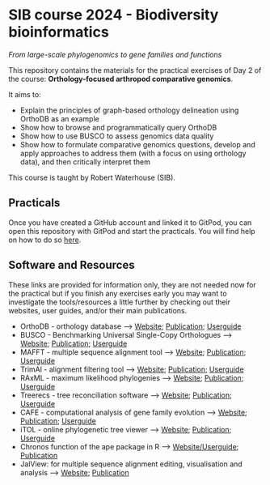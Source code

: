 # SIB course 2024 - Biodiversity bioinformatics

_From large-scale phylogenomics to gene families and functions_

This repository contains the materials for the practical exercises of Day 2 of the course: **Orthology-focused arthropod comparative genomics**.

It aims to:
- Explain the principles of graph-based orthology delineation using OrthoDB as an example
- Show how to browse and programmatically query OrthoDB
- Show how to use BUSCO to assess genomics data quality
- Show how to formulate comparative genomics questions, develop and apply approaches to address them (with a focus on using orthology data), and then critically interpret them

This course is taught by Robert Waterhouse (SIB).


## Practicals

Once you have created a GitHub account and linked it to GitPod, you can open this repository with GitPod and start the practicals. You will find help on how to do so [here](https://www.gitpod.io/docs/introduction/getting-started#step-1-your-first-workspace).


## Software and Resources

These links are provided for information only, they are not needed now for the practical but if you finish any exercises early you may want to investigate the tools/resources a little further by checking out their websites, user guides, and/or their main publications.

- OrthoDB - orthology database --> 
[Website](https://www.orthodb.org/); [Publication](https://academic.oup.com/nar/article/49/D1/D389/5983625); [Userguide](https://www.ezlab.org/orthodb_userguide.html)
- BUSCO - Benchmarking Universal Single-Copy Orthologues --> 
[Website](https://busco.ezlab.org/); [Publication](https://academic.oup.com/mbe/article/38/10/4647/6329644); [Userguide](https://busco.ezlab.org/busco_userguide.html)
- MAFFT - multiple sequence alignment tool --> 
[Website](https://mafft.cbrc.jp/alignment/software/); [Publication](https://academic.oup.com/mbe/article/30/4/772/1073398); [Userguide](https://mafft.cbrc.jp/alignment/software/manual/manual.html)
- TrimAl - alignment filtering tool --> 
[Website](https://vicfero.github.io/trimal/); [Publication](https://academic.oup.com/bioinformatics/article/25/15/1972/213148); [Userguide](https://vicfero.github.io/trimal/whatcanido.html)
- RAxML - maximum likelihood phylogenies --> 
[Website](https://cme.h-its.org/exelixis/web/software/raxml/); [Publication](https://academic.oup.com/bioinformatics/article/22/21/2688/251208); [Userguide](https://cme.h-its.org/exelixis/resource/download/NewManual.pdf)
- Treerecs - tree reconciliation software --> 
[Website](https://project.inria.fr/treerecs/); [Publication](https://project.inria.fr/treerecs/publications/); [Userguide](https://project.inria.fr/treerecs/treerecs-options/)
- CAFE - computational analysis of gene family evolution --> 
[Website](https://github.com/hahnlab/CAFE5); [Publication](https://academic.oup.com/bioinformatics/article/36/22-23/5516/6039105); [Userguide](https://github.com/hahnlab/CAFE5)
- iTOL - online phylogenetic tree viewer --> 
[Website](https://itol.embl.de/); [Publication](https://academic.oup.com/nar/article/49/W1/W293/6246398); [Userguide](https://itol.embl.de/help.cgi)
- Chronos function of the ape package in R --> 
[Website/Userguide](https://rdrr.io/cran/ape/man/chronos.html); [Publication](https://www.sciencedirect.com/science/article/pii/S1055790313000651)
- JalView: for multiple sequence alignment editing, visualisation and analysis --> 
[Website](https://www.jalview.org/); [Publication](https://academic.oup.com/bioinformatics/article/25/9/1189/203460)
